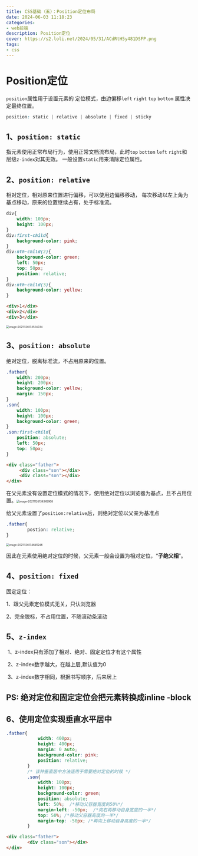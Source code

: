 ```yaml
---
title: CSS基础（五）：Position定位布局
date: 2024-06-03 11:18:23
categories: 
- web前端
description: Position定位
cover: https://s2.loli.net/2024/05/31/ACdRtH5y481DSFP.png
tags:
- css
---
```


# Position定位

`position`属性用于设置元素的 定位模式，由边偏移`left` `right` `top` `bottom` 属性决定最终位置。

```css
position: static | relative | absolute | fixed | sticky
```

## 1、`position: static`

指元素使用正常布局行为，使用正常文档流布局，此时`top` `bottom` `left`  `right`和层级`z-index`对其无效。 一般设置`static`用来清除定位属性。

## 2、`position: relative`

相对定位，相对原来位置进行偏移，可以使用边偏移移动， 每次移动以左上角为基点移动，原来的位置继续占有，处于标准流。

```css 
div{
    width: 100px;
    height: 100px;
}
div:first-child{
    background-color: pink;
}
div:nth-child(2){
    background-color: green;
    left: 50px;
    top: 50px;
    position: relative;
}
div:nth-child(3){
    background-color: yellow;
}
```

```html
<div>1</div>
<div>2</div>
<div>3</div>
```

<img src="C:\Users\64296\AppData\Roaming\Typora\typora-user-images\image-20211126133524034.png" alt="image-20211126133524034" style="zoom: 50%;" />

## 3、`position: absolute`

绝对定位，脱离标准流，不占用原来的位置。

```css
.father{
    width: 200px;
    height: 200px;
    background-color: yellow;
    margin: 150px;
}
.son{
    width: 100px;
    height: 100px;
    background-color: green;
}
.son:first-child{
    position: absolute;
    left: 50px;
    top: 50px;
}
```

```html
<div class="father">
     <div class="son"></div>
     <div class="son"></div>
</div>
```

 在父元素没有设置定位模式的情况下，使用绝对定位以浏览器为基点，且不占用位置。<img src="C:\Users\64296\AppData\Roaming\Typora\typora-user-images\image-20211126134345908.png" alt="image-20211126134345908" style="zoom:50%;" />

给父元素设置了`position:relative`后，则绝对定位以父亲为基准点

```css
.father{
		postion: relative;
}
```

<img src="C:\Users\64296\AppData\Roaming\Typora\typora-user-images\image-20211126134645246.png" alt="image-20211126134645246" style="zoom:50%;" />

因此在元素使用绝对定位的时候，父元素一般会设置为相对定位，“**子绝父相**”。

## 4、`position: fixed`

固定定位：

1、跟父元素定位模式无关，只认浏览器 

 2、完全脱标，不占用位置，不随滚动条滚动

## 5、`z-index`

​	1、z-index只有添加了相对、绝对、固定定位才有这个属性

​    2、z-index数字越大，在越上层,默认值为0

​    3、z-index数字相同，根据书写顺序，后来居上

## PS: 绝对定位和固定定位会把元素转换成inline -block

## 6、使用定位实现垂直水平居中

```css
.father{
            width: 400px;
            height: 400px;
            margin: 0 auto;
            background-color: pink;
            position: relative;
        }
        /* 该种垂直居中方法适用于需要绝对定位的时候 */
        .son{
            width: 100px;
            height: 100px;
            background-color: green;
            position: absolute;
            left: 50%;  /*移动父容器宽度的50%*/
            margin-left: -50px;  /*向右再移动自身宽度的一半*/
            top: 50%; /*移动父容器高度的一半*/
            margin-top: -50px; /*再向上移动自身高度的一半*/
        }
```

```html
<div class="father">
        <div class="son"></div>
</div>
```


